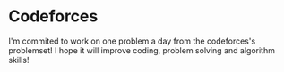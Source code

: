 <h1>Codeforces</h1>
I'm commited to work on one problem a day from the codeforces's problemset! 
I hope it will improve coding, problem solving and algorithm skills!
